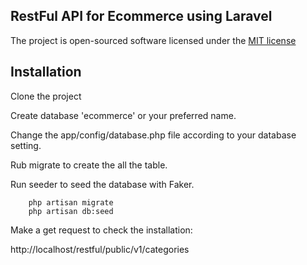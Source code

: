 ## RestFul API for Ecommerce using Laravel 

The project is open-sourced software licensed under the [MIT license](http://opensource.org/licenses/MIT)

## Installation

Clone the project

Create database 'ecommerce' or your preferred name.

Change the app/config/database.php file according to your database setting.

Rub migrate to create the all the table.

Run seeder to seed the database with Faker.

````
	php artisan migrate
	php artisan db:seed

````

Make a get request to check the installation:

http://localhost/restful/public/v1/categories
